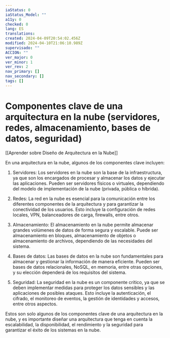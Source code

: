 ```yaml
---
iaStatus: 0
iaStatus_Model: ""
a11y: 0
checked: 0
lang: ES
translations: 
created: 2024-04-09T20:54:02.456Z
modified: 2024-04-10T21:06:10.989Z
supervisado: ""
ACCION: ""
ver_major: 0
ver_minor: 1
ver_rev: 2
nav_primary: []
nav_secondary: []
tags: []
---
```

# Componentes clave de una arquitectura en la nube (servidores, redes, almacenamiento, bases de datos, seguridad)

[[Aprender sobre Diseño de Arquitectura en la Nube]]

En una arquitectura en la nube, algunos de los componentes clave incluyen:

1. Servidores: Los servidores en la nube son la base de la infraestructura, ya que son los encargados de procesar y almacenar los datos y ejecutar las aplicaciones. Pueden ser servidores físicos o virtuales, dependiendo del modelo de implementación de la nube (privada, pública o híbrida).

2. Redes: La red en la nube es esencial para la comunicación entre los diferentes componentes de la arquitectura y para garantizar la conectividad de los usuarios. Esto incluye la configuración de redes locales, VPN, balanceadores de carga, firewalls, entre otros.

3. Almacenamiento: El almacenamiento en la nube permite almacenar grandes volúmenes de datos de forma segura y escalable. Puede ser almacenamiento en bloques, almacenamiento de objetos o almacenamiento de archivos, dependiendo de las necesidades del sistema.

4. Bases de datos: Las bases de datos en la nube son fundamentales para almacenar y gestionar la información de manera eficiente. Pueden ser bases de datos relacionales, NoSQL, en memoria, entre otras opciones, y su elección dependerá de los requisitos del sistema.

5. Seguridad: La seguridad en la nube es un componente crítico, ya que se deben implementar medidas para proteger los datos sensibles y las aplicaciones de posibles ataques. Esto incluye la autenticación, el cifrado, el monitoreo de eventos, la gestión de identidades y accesos, entre otros aspectos.

Estos son solo algunos de los componentes clave de una arquitectura en la nube, y es importante diseñar una arquitectura que tenga en cuenta la escalabilidad, la disponibilidad, el rendimiento y la seguridad para garantizar el éxito de los sistemas en la nube.
